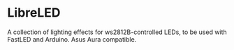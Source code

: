 # LibreLED
A collection of lighting effects for ws2812B-controlled LEDs, to be used with FastLED and Arduino. Asus Aura compatible.
